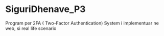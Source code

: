 # SiguriDhenave_P3
Program per 2FA ( Two-Factor Authentication) System i implementuar ne web, si real life scenario
